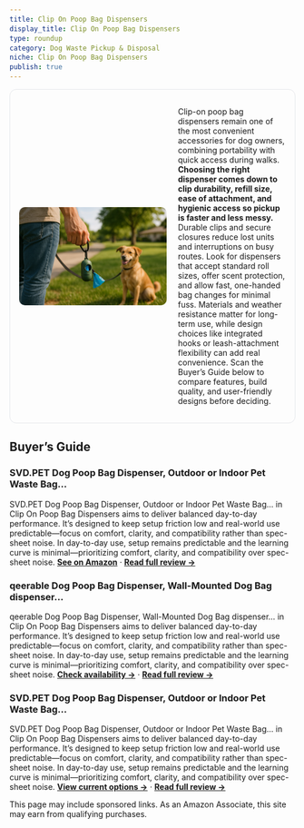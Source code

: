 ```yaml
---
title: Clip On Poop Bag Dispensers
display_title: Clip On Poop Bag Dispensers
type: roundup
category: Dog Waste Pickup & Disposal
niche: Clip On Poop Bag Dispensers
publish: true
---
```


<section class="hero-split" style="width:100%;box-sizing:border-box;border:1px solid #e5e7eb;border-radius:12px;padding:16px;display:grid;grid-template-columns:minmax(260px,40%) 1fr;gap:20px;align-items:center;"><figure style="margin:0;"><img src="/hero/roundups/dog-waste-pickup-disposal/clip-on-poop-bag-dispensers.webp" alt="" style="width:100%;height:auto;display:block;border-radius:10px;"/></figure><div class="hero-copy" style="min-width:0;"><p>Clip-on poop bag dispensers remain one of the most convenient accessories for dog owners, combining portability with quick access during walks. <strong>Choosing the right dispenser comes down to clip durability, refill size, ease of attachment, and hygienic access so pickup is faster and less messy.</strong> Durable clips and secure closures reduce lost units and interruptions on busy routes. Look for dispensers that accept standard roll sizes, offer scent protection, and allow fast, one-handed bag changes for minimal fuss. Materials and weather resistance matter for long-term use, while design choices like integrated hooks or leash-attachment flexibility can add real convenience. Scan the Buyer’s Guide below to compare features, build quality, and user-friendly designs before deciding.</p></div></section>

<h2>Buyer’s Guide</h2>
<h3>SVD.PET Dog Poop Bag Dispenser, Outdoor or Indoor Pet Waste Bag…</h3>
<p>SVD.PET Dog Poop Bag Dispenser, Outdoor or Indoor Pet Waste Bag… in Clip On Poop Bag Dispensers aims to deliver balanced day-to-day performance. It’s designed to keep setup friction low and real-world use predictable&mdash;focus on comfort, clarity, and compatibility rather than spec-sheet noise. In day-to-day use, setup remains predictable and the learning curve is minimal&mdash;prioritizing comfort, clarity, and compatibility over spec-sheet noise. <a href="https://amzn.to/3W3T0oj" target="_blank" rel="nofollow sponsored noopener noopener" target="_blank"><strong>See on Amazon</strong></a> · <a href="/reviews/svd-pet-dog-poop-bag-dispenser-outdoor-or-indoor-pet-waste-bag-dispense-51764830/"><strong>Read full review &rarr;</strong></a></p>
<h3>qeerable Dog Poop Bag Dispenser, Wall-Mounted Dog Bag dispenser…</h3>
<p>qeerable Dog Poop Bag Dispenser, Wall-Mounted Dog Bag dispenser… in Clip On Poop Bag Dispensers aims to deliver balanced day-to-day performance. It’s designed to keep setup friction low and real-world use predictable&mdash;focus on comfort, clarity, and compatibility rather than spec-sheet noise. In day-to-day use, setup remains predictable and the learning curve is minimal&mdash;prioritizing comfort, clarity, and compatibility over spec-sheet noise. <a href="https://amzn.to/42Eqg9j" target="_blank" rel="nofollow sponsored noopener noopener" target="_blank"><strong>Check availability &rarr;</strong></a> · <a href="/reviews/qeerable-dog-poop-bag-dispenser-wall-mounted-dog-bag-dispenser-outdoor-9107867a/"><strong>Read full review &rarr;</strong></a></p>
<h3>SVD.PET Dog Poop Bag Dispenser, Outdoor or Indoor Pet Waste Bag…</h3>
<p>SVD.PET Dog Poop Bag Dispenser, Outdoor or Indoor Pet Waste Bag… in Clip On Poop Bag Dispensers aims to deliver balanced day-to-day performance. It’s designed to keep setup friction low and real-world use predictable&mdash;focus on comfort, clarity, and compatibility rather than spec-sheet noise. In day-to-day use, setup remains predictable and the learning curve is minimal&mdash;prioritizing comfort, clarity, and compatibility over spec-sheet noise. <a href="https://amzn.to/3VYrjNN" target="_blank" rel="nofollow sponsored noopener noopener" target="_blank"><strong>View current options &rarr;</strong></a> · <a href="/reviews/svd-pet-dog-poop-bag-dispenser-outdoor-or-indoor-pet-waste-bag-dispense-4f5f8529/"><strong>Read full review &rarr;</strong></a></p>
<aside class="disclosure">This page may include sponsored links. As an Amazon Associate, this site may earn from qualifying purchases.</aside>

